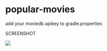 # popular-movies
add your moviedb apikey to gradle.properties

SCREENSHOT

![](https://thumbs.gfycat.com/FlawedGreenArcticwolf-size_restricted.gif)
